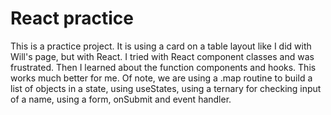 # React practice

This is a practice project.  It is using a card on a table layout like I did with Will's page, but with React.  I tried with 
React component classes and was frustrated.  Then I learned about the function components and hooks.  This works much better for 
me. Of note, we are using a .map routine to build a list of objects in a state, using useStates, using a ternary for checking input of a name,
using a form, onSubmit and event handler.
